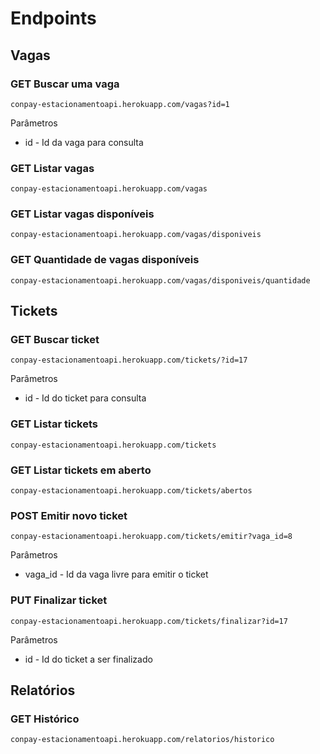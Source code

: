 # Endpoints

## Vagas

### GET Buscar uma vaga  
```
conpay-estacionamentoapi.herokuapp.com/vagas?id=1  
```

Parâmetros  
- id - Id da vaga para consulta

### GET Listar vagas
```
conpay-estacionamentoapi.herokuapp.com/vagas
```

### GET Listar vagas disponíveis
```
conpay-estacionamentoapi.herokuapp.com/vagas/disponiveis
```

### GET Quantidade de vagas disponíveis
```
conpay-estacionamentoapi.herokuapp.com/vagas/disponiveis/quantidade
```

## Tickets

### GET Buscar ticket
```
conpay-estacionamentoapi.herokuapp.com/tickets/?id=17
```

Parâmetros  
- id - Id do ticket para consulta

### GET Listar tickets
```
conpay-estacionamentoapi.herokuapp.com/tickets
```

### GET Listar tickets em aberto
```
conpay-estacionamentoapi.herokuapp.com/tickets/abertos
```

### POST Emitir novo ticket
```
conpay-estacionamentoapi.herokuapp.com/tickets/emitir?vaga_id=8
```

Parâmetros  
- vaga_id - Id da vaga livre para emitir o ticket

### PUT Finalizar ticket
```
conpay-estacionamentoapi.herokuapp.com/tickets/finalizar?id=17
```

Parâmetros  
- id - Id do ticket a ser finalizado

## Relatórios

### GET Histórico
```
conpay-estacionamentoapi.herokuapp.com/relatorios/historico
```